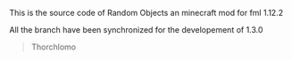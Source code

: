 This is the source code of Random Objects an minecraft mod for fml 1.12.2

All the branch have been synchronized for the developement of 1.3.0
>Thorchlomo
